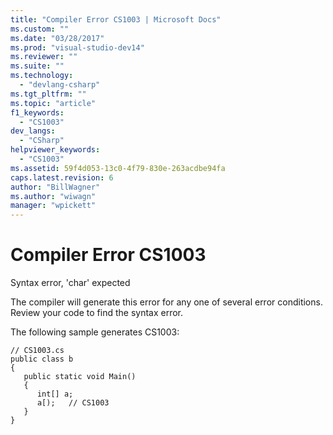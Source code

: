 ```yaml
---
title: "Compiler Error CS1003 | Microsoft Docs"
ms.custom: ""
ms.date: "03/28/2017"
ms.prod: "visual-studio-dev14"
ms.reviewer: ""
ms.suite: ""
ms.technology: 
  - "devlang-csharp"
ms.tgt_pltfrm: ""
ms.topic: "article"
f1_keywords: 
  - "CS1003"
dev_langs: 
  - "CSharp"
helpviewer_keywords: 
  - "CS1003"
ms.assetid: 59f4d053-13c0-4f79-830e-263acdbe94fa
caps.latest.revision: 6
author: "BillWagner"
ms.author: "wiwagn"
manager: "wpickett"
---
```

# Compiler Error CS1003
Syntax error, 'char' expected  
  
 The compiler will generate this error for any one of several error conditions. Review your code to find the syntax error.  
  
 The following sample generates CS1003:  
  
```  
// CS1003.cs  
public class b  
{  
   public static void Main()  
   {  
      int[] a;  
      a[);   // CS1003  
   }  
}  
```